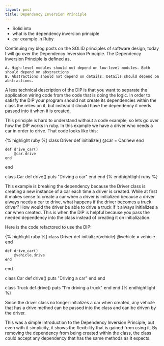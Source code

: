 ```yaml
---
layout: post
title: Dependency Inversion Principle
---
```


- Solid into
- what is the dependency inversion principle
- car example in Ruby


Continuing my blog posts on the SOLID principles of software design, today I will go over the Dependency Inversion Principle. The Dependency Inversion Principle is defined as, 

```
A. High-level modules should not depend on low-level modules. Both should depend on abstractions.
B. Abstractions should not depend on details. Details should depend on abstractions.
```
A less technical description of the DIP is that you want to separate the application wiring code from the code that is doing the logic. In order to satisfy the DIP your program should not create its dependencies within the class the relies on it, but instead it should have the dependency it needs passed into it when it is created.
	
This principle is hard to understand without a code example, so lets go over how the DIP works in ruby. In this example we have a driver who needs a car in order to drive. That code looks like this:

{% highlight ruby %}
class Driver
	def initialize()
		@car = Car.new
	end
		
	def drive_car()
		@car.drive
	end
end

class Car
	def drive()
		puts "Driving a car"
	end	
end
{% endhightlight ruby %}
This example is breaking the dependency  because the Driver class is creating a new instance of a car each time a driver is created. While at first it makes sense to create a car when a driver is initialized because a driver always needs a car to drive, what happens if the driver becomes a truck driver? How would the driver be able to drive a truck if it always initializes a car when created. This is when the DIP is helpful because you pass the needed dependency into the class instead of creating it on initialization. 

Here is the code refactored to use the DIP:

{% highlight ruby %}
class Driver
	def initialize(vehicle)
		@vehicle = vehicle
	end
		
	def drive_car()
		@vehicle.drive
	end
end

class Car
	def drive()
		puts "Driving a car"
	end	
end

class Truck
	def drive()
		puts "I'm driving a truck"
	end
end
{% endhightlight %}

Since the driver class no longer initializes a car when created, any vehicle that has a drive method can be passed into the class and can be driven by the driver.

This was a simple introduction to the Dependency Inversion Principle, but even with it simplicity, it shows the flexibility that is gained from using it. By removing the dependency from being created within the class, the class could accept any dependency that has the same methods as it expects.
